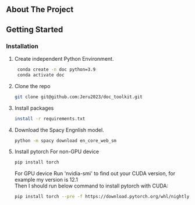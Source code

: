 <!-- ABOUT THE PROJECT -->
## About The Project

<!-- GETTING STARTED -->
## Getting Started

### Installation

1. Create independent Python Environment.
   ```sh    
    conda create -n doc python=3.9
    conda activate doc
   ```
2. Clone the repo
   ```sh
   git clone git@github.com:Jeru2023/doc_toolkit.git
   ```
3. Install packages
   ```sh
   install -r requirements.txt
   ```
4. Download the Spacy Engnlish model.
   ```sh
   python -m spacy download en_core_web_sm
   ```
5. Install pytorch
   For non-GPU device
   ```sh
   pip install torch
   ```

   For GPU device
   Run 'nvidia-smi' to find out your CUDA version, for example my version is 12.1<br>
   Then I should run below command to install pytorch with CUDA:
   ```sh
   pip install torch --pre -f https://download.pytorch.org/whl/nightly/cu121/torch_nightly.html
   ```
